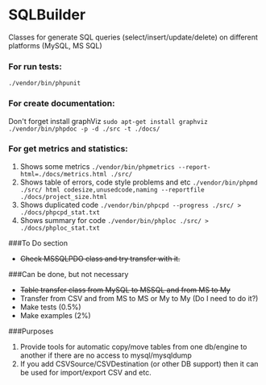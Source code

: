 # SQLBuilder
Classes for generate SQL queries (select/insert/update/delete) on different platforms (MySQL, MS SQL)

### For run tests:
`./vendor/bin/phpunit`

### For create documentation:
Don't forget install graphViz
`sudo apt-get install graphviz`
`./vendor/bin/phpdoc -p -d ./src -t ./docs/`

### For get metrics and statistics:
1. Shows some metrics
`./vendor/bin/phpmetrics --report-html=./docs/metrics.html ./src/`
2. Shows table of errors, code style problems and etc
`./vendor/bin/phpmd ./src/ html codesize,unusedcode,naming --reportfile ./docs/project_size.html`
3. Shows duplicated code
`./vendor/bin/phpcpd --progress ./src/ > ./docs/phpcpd_stat.txt`
4. Shows summary for code
`./vendor/bin/phploc ./src/ > ./docs/phploc_stat.txt`

###To Do section
* ~~Check MSSQLPDO class and try transfer with it.~~

###Can be done, but not necessary
* ~~Table transfer class from MySQL to MSSQL and from MS to My~~
* Transfer from CSV and from MS to MS or My to My (Do I need to do it?)
* Make tests    (0.5%)
* Make examples (2%)

###Purposes
1. Provide tools for automatic copy/move tables from one db/engine to another if there are no access to mysql/mysqldump
2. If you add CSVSource/CSVDestination (or other DB support) then it can be used for import/export CSV and etc.